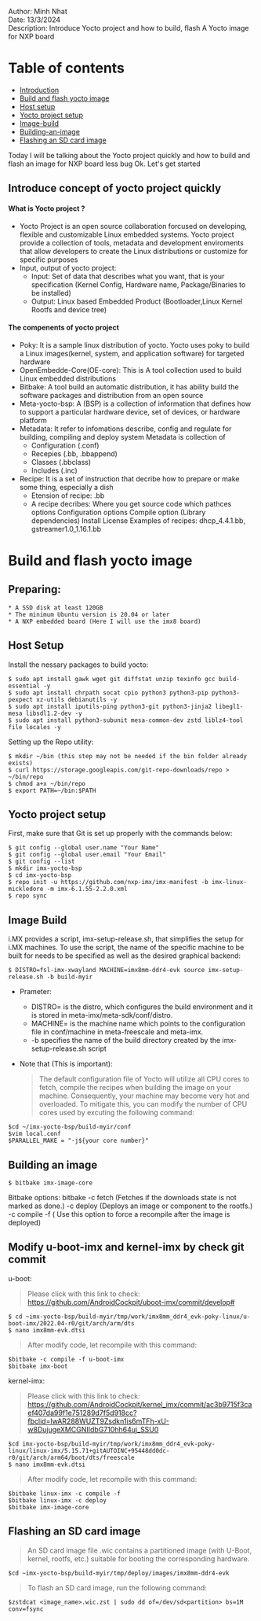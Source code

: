 Author: Minh Nhat  
Date: 13/3/2024  
Description: Introduce Yocto project and how to build, flash A Yocto image for NXP board  

# Table of contents

* [Introduction](#general-info)
* [Build and flash yocto image](#build-and-flash-yocto-image)
* [Host setup](#host-setup)
* [Yocto project setup](#yocto-project-setup)
* [Image-build](#image-build)
* [Building-an-image](#building-an-image)
* [Flashing an SD card image](#flashing-an-SD-card-image)

Today I will be talking about the Yocto project quickly and how to build and flash an image for NXP board less bug 
Ok. Let's get started

## Introduce concept of yocto project quickly

#### What is Yocto project ?
- Yocto Project is an open source collaboration forcused on developing, flexible and customizable Linux embedded systems. 
Yocto project provide a collection of tools, metadata and development enviroments that allow developers to create the Linux distributions or customize for specific purposes 
- Input, output of yocto project:
    + Input: Set of data that describes what you want, that is your specification (Kernel Config, Hardware name, Package/Binaries to be installed) 
    + Output: Linux based Embedded Product (Bootloader,Linux Kernel Rootfs and device tree)

#### The compenents of yocto project
* Poky: It is a sample linux distribution of yocto. Yocto uses poky to build a Linux images(kernel, system, and application software) for targeted hardware
* OpenEmbedde-Core(OE-core): This is A tool collection used to build Linux embedded distributions
* Bitbake: A tool build an automatic distribution, it has ability build the software packages and distribution from an open source
* Meta-yocto-bsp: A (BSP) is a collection of information that defines how to support a particular hardware device, set of devices, or hardware platform
* Metadata: It refer to infomations describe, config and regulate for building, compiling and deploy system
    Metadata is collection of
    + Configuration (.conf)
    + Recepies (.bb, .bbappend)
    + Classes (.bbclass)
    + Includes (.inc)
* Recipe: It is a set of instruction that decribe how to prepare or make some thing, especially a dish
    + Etension of recipe: .bb
    + A recipe decribes:
        Where you get source code
        which pathces options
        Configuration options
        Compile option (Library dependencies)
        Install
        License
        Examples of recipes: dhcp_4.4.1.bb, gstreamer1.0_1.16.1.bb
# Build and flash yocto image
## Preparing:
    * A SSD disk at least 120GB
    * The minimum Ubuntu version is 20.04 or later
    * A NXP embedded board (Here I will use the imx8 board)
## Host Setup
Install the nessary packages to build yocto:
```
$ sudo apt install gawk wget git diffstat unzip texinfo gcc build-essential -y
$ sudo apt install chrpath socat cpio python3 python3-pip python3-pexpect xz-utils debianutils -y
$ sudo apt install iputils-ping python3-git python3-jinja2 libegl1-mesa libsdl1.2-dev -y
$ sudo apt install python3-subunit mesa-common-dev zstd liblz4-tool file locales -y
```
Setting up the Repo utility:
```
$ mkdir ~/bin (this step may not be needed if the bin folder already exists)
$ curl https://storage.googleapis.com/git-repo-downloads/repo > ~/bin/repo
$ chmod a+x ~/bin/repo
$ export PATH=~/bin:$PATH
```

## Yocto project setup
First, make sure that Git is set up properly with the commands below:
```
$ git config --global user.name "Your Name"
$ git config --global user.email "Your Email"
$ git config --list
$ mkdir imx-yocto-bsp
$ cd imx-yocto-bsp
$ repo init -u https://github.com/nxp-imx/imx-manifest -b imx-linux-mickledore -m imx-6.1.55-2.2.0.xml
$ repo sync
```

## Image Build
i.MX provides a script, imx-setup-release.sh, that simplifies the setup for i.MX machines. To use the script, the name of the specific machine to be built for needs to be specified as well as the desired graphical backend:
```
$ DISTRO=fsl-imx-xwayland MACHINE=imx8mm-ddr4-evk source imx-setup-release.sh -b build-myir
```
* Prameter:
    + DISTRO=<distro configuration name> is the distro, which configures the build environment and it is stored in meta-imx/meta-sdk/conf/distro.
    + MACHINE=<machine configuration name> is the machine name which points to the configuration file in conf/machine in meta-freescale and meta-imx.
    + -b <build dir> specifies the name of the build directory created by the imx-setup-release.sh script

* Note that (This is important):
    > The default configuration file of Yocto will utilize all CPU cores to fetch, compile the recipes when building the image on your machine. Consequently, your machine may become very hot and overloaded. To mitigate this, you can modify the number of CPU cores used by excuting the following command:

```
$cd ~/imx-yocto-bsp/build-myir/conf
$vim local.conf
$PARALLEL_MAKE = "-j${your core number}"
```
## Building an image
```
$ bitbake imx-image-core
```
Bitbake options:
    bitbake <parameter> <component>
    -c fetch        (Fetches if the downloads state is not marked as done.)
    -c deploy       (Deploys an image or component to the rootfs.)
    -c compile -f   ( Use this option to force a recompile after the image is deployed)

## Modify u-boot-imx and kernel-imx by check git commit
u-boot:
> Please click with this link to check: https://github.com/AndroidCockpit/uboot-imx/commit/develop#

```
$ cd ~imx-yocto-bsp/build-myir/tmp/work/imx8mm_ddr4_evk-poky-linux/u-boot-imx/2022.04-r0/git/arch/arm/dts
$ nano imx8mm-evk.dtsi
```
> After modify code, let recompile with this command:

```
$bitbake -c compile -f u-boot-imx
$bitbake imx-boot
```

 kernel-imx:
> Please click with this link to check: https://github.com/AndroidCockpit/kernel_imx/commit/ac3b9715f3caef407da99f1e751289d7f5d918cc?fbclid=IwAR288WUZT9Zsdkn1is6mTFh-xU-w8DujugeXMCGNIIdbG710hh64uj_SSU0

```
$cd imx-yocto-bsp/build-myir/tmp/work/imx8mm_ddr4_evk-poky-linux/linux-imx/5.15.71+gitAUTOINC+95448dd0dc-r0/git/arch/arm64/boot/dts/freescale
$ nano imx8mm-evk.dtsi
```
> After modify code, let recompile with this command:

```
$bitbake linux-imx -c compile -f
$bitbake linux-imx -c deploy
$bitbake imx-image-core
```
## Flashing an SD card image 
> An SD card image file .wic contains a partitioned image (with U-Boot, kernel, rootfs, etc.) suitable for booting the corresponding hardware.
```
$cd ~imx-yocto-bsp/build-myir/tmp/deploy/images/imx8mm-ddr4-evk
```
> To flash an SD card image, run the following command:
```
$zstdcat <image_name>.wic.zst | sudo dd of=/dev/sd<partition> bs=1M conv=fsync
```
